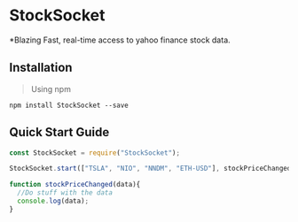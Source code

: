 # StockSocket

*Blazing Fast, real-time access to yahoo finance stock data.


## Installation

> Using npm
 
`npm install StockSocket --save`

## Quick Start Guide
```javascript
const StockSocket = require("StockSocket");

StockSocket.start(["TSLA", "NIO", "NNDM", "ETH-USD"], stockPriceChanged);

function stockPriceChanged(data){
  //Do stuff with the data
  console.log(data);
}
```
